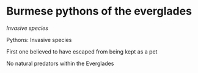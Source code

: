 # Burmese pythons of the everglades

*Invasive species*

Pythons: Invasive species

First one believed to have escaped from being kept as a pet

No natural predators within the Everglades

